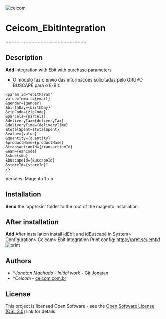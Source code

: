![ceicom](http://www.ceicom.com.br/img/logo.png?v=1.0)

# Ceicom_EbitIntegration
============================

## Description

**Add** integration with Ebit with purchase parameters

- O módulo faz o envio das informações solicitadas pelo GRUPO BUSCAPÉ para o E-Bit.
```
<param id="ebitParam" 
value="email={email}
&gender={gender}
&birthDay={birthDay}
&zipCode={zipCode}
&parcels={parcels}
&deliveryTax={deliveryTax}
&deliveryTime={deliveryTime}
&totalSpent={totalSpent}
&value={value}
&quantity={quantity}
&productName={productName}
&transactionId={transactionId}
&ean={eanCode}
&sku={sku}
&buscapeId={BuscapeId}
&storeId={storeId}"
/>
```

Versões: Magento 1.x.x

## Installation

**Send** the 'app/skin' folder to the root of the magento installation

## After installation

**Add** After installation install idEbit and idBuscapé in
System> Configuration> Ceicom> Ebit Integration
Print config:
https://prnt.sc/iemtkf
![print](https://image.prntscr.com/image/Hf9fj3pNR-iuadiVHTVT3Q.png)


## Authors

* **Jonatan Machado* - *Initial work* - [Git Jonatan](https://github.com/jonatanaxe)
* **Ceicom* - [ceicom.com.br](http://www.ceicom.com.br/)

## License

This project is licensed Open Software - see the [Open Software License (OSL 3.0)](http://opensource.org/licenses/osl-3.0.php) link for details

